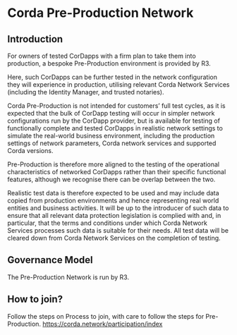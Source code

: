 # Corda Pre-Production Network

## Introduction

For owners of tested CorDapps with a firm plan to take them into production, a bespoke Pre-Production environment is provided by R3. 

Here, such CorDapps can be further tested in the network configuration they will experience in production, utilising relevant Corda Network Services (including the Identity Manager, and trusted notaries).

Corda Pre-Production is not intended for customers’ full test cycles, as it is expected that the bulk of CorDapp testing will occur in simpler network configurations run by the CorDapp provider, but is available for testing of functionally complete and tested CorDapps in realistic network settings to simulate the real-world business environment, including the production settings of network parameters, Corda network services and supported Corda versions.

Pre-Production is therefore more aligned to the testing of the operational characteristics of networked CorDapps rather than their specific functional features, although we recognise there can be overlap between the two. 

Realistic test data is therefore expected to be used and may include data copied from production environments and hence representing real world entities and business activities. It will be up to the introducer of such data to ensure that all relevant data protection legislation is complied with and, in particular, that the terms and conditions under which Corda Network Services processes such data is suitable for their needs. All test data will be cleared down from Corda Network Services on the completion of testing.

## Governance Model

The Pre-Production Network is run by R3. 


## How to join?

Follow the steps on Process to join, with care to follow the steps for Pre-Production. https://corda.network/participation/index

